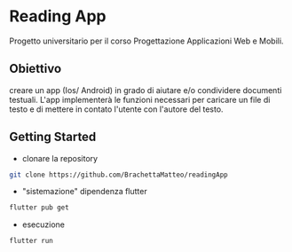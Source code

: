 # Reading App
Progetto universitario per il corso Progettazione Applicazioni Web e Mobili.

## Obiettivo
creare un app (Ios/ Android) in grado di aiutare e/o condividere documenti testuali. L'app implementerà le funzioni necessari per caricare un file di testo e di mettere in contato l'utente con l'autore del testo.

## Getting Started
* clonare la repository 
``` bash
git clone https://github.com/BrachettaMatteo/readingApp
``` 
* "sistemazione" dipendenza  flutter
``` bash
flutter pub get
``` 
* esecuzione 
``` bash
flutter run  
``` 
